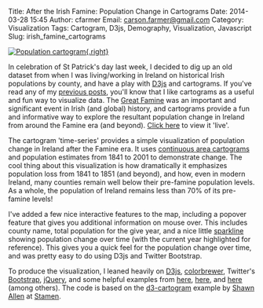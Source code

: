 Title: After the Irish Famine: Population Change in Cartograms
Date: 2014-03-28 15:45
Author: cfarmer
Email: carson.farmer@gmail.com
Category: Visualization
Tags: Cartogram, D3js, Demography, Visualization, Javascript
Slug: irish_famine_cartograms

[![Population cartogram][image]{.right}][irish-famine]

In celebration of St Patrick's day last week, I decided to dig up an old dataset from when I was living/working in Ireland on historical Irish populations by county, and have a play with [D3js][] and cartograms. If you've read any of my [previous posts][], you'll know that I like cartograms as a useful and fun way to visualize data. The [Great Famine][] was an important and significant event in Irish (and global) history, and cartograms provide a fun and informative way to explore the resultant population change in Ireland from around the Famine era (and beyond). [Click here][irish-famine] to view it 'live'.

The cartogram 'time-series' provides a simple visualization of population change in Ireland after the Famine era. It uses [continuous area cartograms][paper] and population estimates from 1841 to 2001 to demonstrate change. The cool thing about this visualization is how dramatically it emphasizes population loss from 1841 to 1851 (and beyond), and how, even in modern Ireland, many counties remain well below their pre-famine population levels. As a whole, the population of Ireland remains less than 70% of its pre-famine levels!

<!--more-->

I've added a few nice interactive features to the map, including a popover feature that gives you additional information on mouse over. This includes county name, total population for the give year, and a nice little [sparkline][] showing population change over time (with the current year highlighted for reference). This gives you a quick feel for the population change over time, and was pretty easy to do using D3js and Twitter Bootstrap.

To produce the visualization, I leaned heavily on [D3js][], [colorbrewer][], Twitter's [Bootstrap][], [jQuery][], and some helpful examples from [here][here-one], [here][here-two], and [here][here-three] (among others). The code is based on the [d3-cartogram][] example by [Shawn Allen][] at [Stamen][].

[previous posts]: {filename}olympic-cartogram.md
[image]: {filename}/images/irish-famine.png
[D3js]: http://d3js.org/
[irish-famine]: {filename}../pages/irish_famine.md
[paper]: http://lambert.nico.free.fr/tp/biblio/Dougeniketal1985.pdf
[sparkline]: http://en.wikipedia.org/wiki/Sparkline
[Great Famine]: http://en.wikipedia.org/wiki/Great_Famine_(Ireland)
[colorbrewer]: http://colorbrewer2.org
[Bootstrap]: http://getbootstrap.com/
[jQuery]: http://jquery.com/
[here-one]: http://www.tnoda.com/blog/2013-12-19
[here-two]: http://benjchristensen.com/2011/08/08/simple-sparkline-using-svg-path-and-d3-js/
[here-three]: http://jsfiddle.net/eQmYX/77/
[d3-cartogram]: https://github.com/shawnbot/d3-cartogram
[Shawn Allen]: http://stamen.com/studio/shawn
[Stamen]: http://stamen.com